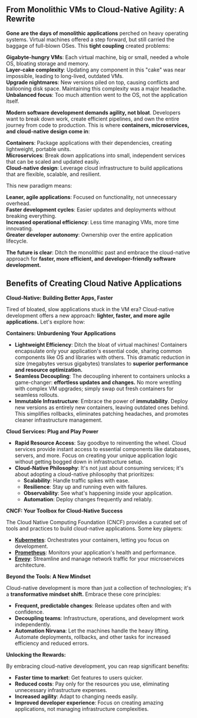 ## From Monolithic VMs to Cloud-Native Agility: A Rewrite

**Gone are the days of monolithic applications** perched on heavy operating systems. Virtual machines offered a step forward, but still carried the baggage of full-blown OSes. This **tight coupling** created problems:

__Gigabyte-hungry VMs__: Each virtual machine, big or small, needed a whole OS, bloating storage and memory.  
__Layer-cake complexity__: Updating any component in this "cake" was near impossible, leading to long-lived, outdated VMs.  
__Upgrade nightmares__: New versions piled on top, causing conflicts and ballooning disk space. Maintaining this complexity was a major headache.  
__Unbalanced focus__: Too much attention went to the OS, not the application itself.

**Modern software development demands agility, not bloat**. Developers want to break down work, create efficient pipelines, and own the entire journey from code to production. This is where **containers, microservices, and cloud-native design come in**:

__Containers__: Package applications with their dependencies, creating lightweight, portable units.  
__Microservices__: Break down applications into small, independent services that can be scaled and updated easily.  
__Cloud-native design__: Leverage cloud infrastructure to build applications that are flexible, scalable, and resilient.  

This new paradigm means:

__Leaner, agile applications__: Focused on functionality, not unnecessary overhead.  
__Faster development cycles__: Easier updates and deployments without breaking everything.  
__Increased operational efficiency__: Less time managing VMs, more time innovating.  
__Greater developer autonomy__: Ownership over the entire application lifecycle.  

**The future is clear**: Ditch the monolithic past and embrace the cloud-native approach for **faster, more efficient, and developer-friendly software development.**


## Benefits of Creating Cloud Native Applications

__Cloud-Native: Building Better Apps, Faster__

Tired of bloated, slow applications stuck in the VM era? Cloud-native development offers a new approach: **lighter, faster, and more agile applications.** Let's explore how:

__Containers: Unburdening Your Applications__

* __Lightweight Efficiency__: Ditch the bloat of virtual machines! Containers encapsulate only your application's essential code, sharing common components like OS and libraries with others. This dramatic reduction in size (megabytes versus gigabytes) translates to **superior performance and resource optimization.**
* __Seamless Decoupling__: The decoupling inherent to containers unlocks a game-changer: **effortless updates and changes.** No more wrestling with complex VM upgrades; simply swap out fresh containers for seamless rollouts.
* __Immutable Infrastructure__: Embrace the power of **immutability**. Deploy new versions as entirely new containers, leaving outdated ones behind. This simplifies rollbacks, eliminates patching headaches, and promotes cleaner infrastructure management.

__Cloud Services: Plug and Play Power__

* __Rapid Resource Access__: Say goodbye to reinventing the wheel. Cloud services provide instant access to essential components like databases, servers, and more. Focus on creating your unique application logic without getting bogged down in infrastructure setup.
* __Cloud-Native Philosophy__: It's not just about consuming services; it's about adopting a cloud-native philosophy that prioritizes:
    * __Scalability__: Handle traffic spikes with ease.
    * __Resilience__: Stay up and running even with failures.
    * __Observability__: See what's happening inside your application.
    * __Automation__: Deploy changes frequently and reliably.

__CNCF: Your Toolbox for Cloud-Native Success__

The Cloud Native Computing Foundation (CNCF) provides a curated set of tools and practices to build cloud-native applications. Some key players:

* __[Kubernetes](https://kubernetes.io)__: Orchestrates your containers, letting you focus on development.
* __[Prometheus](https://prometheus.io)__: Monitors your application's health and performance.
* __[Envoy](https://github.com/envoyproxy/envoy)__: Streamline and manage network traffic for your microservices architecture.

__Beyond the Tools: A New Mindset__

Cloud-native development is more than just a collection of technologies; it's a **transformative mindset shift.** Embrace these core principles:

* __Frequent, predictable changes__: Release updates often and with confidence.
* __Decoupling teams__: Infrastructure, operations, and development work independently.
* __Automation Nirvana__: Let the machines handle the heavy lifting. Automate deployments, rollbacks, and other tasks for increased efficiency and reduced errors.


__Unlocking the Rewards:__

By embracing cloud-native development, you can reap significant benefits:

* __Faster time to market__: Get features to users quicker.
* __Reduced costs__: Pay only for the resources you use, eliminating unnecessary infrastructure expenses.
* __Increased agility__: Adapt to changing needs easily.
* __Improved developer experience__: Focus on creating amazing applications, not managing infrastructure complexities.
